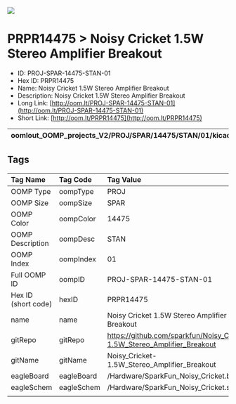 


  
![][im]
# PRPR14475 > Noisy Cricket 1.5W Stereo Amplifier Breakout

- ID: PROJ-SPAR-14475-STAN-01
- Hex ID: PRPR14475
- Name: Noisy Cricket 1.5W Stereo Amplifier Breakout
- Description: Noisy Cricket 1.5W Stereo Amplifier Breakout
- Long Link: [http://oom.lt/PROJ-SPAR-14475-STAN-01](http://oom.lt/PROJ-SPAR-14475-STAN-01)
- Short Link: [http://oom.lt/PRPR14475](http://oom.lt/PRPR14475)
  

|oomlout_OOMP_projects_V2/PROJ/SPAR/14475/STAN/01/kicadPcb3dFront.png|oomlout_OOMP_projects_V2/PROJ/SPAR/14475/STAN/01/kicadPcb3dBack.png|oomlout_OOMP_projects_V2/PROJ/SPAR/14475/STAN/01/kicadPcb3d.png||
| :---: | :---: | :---: | :---: |

## Tags
  

|Tag Name|Tag Code|Tag Value|
| :--- | :--- | :--- |
|OOMP Type|oompType|PROJ|
|OOMP Size|oompSize|SPAR|
|OOMP Color|oompColor|14475|
|OOMP Description|oompDesc|STAN|
|OOMP Index|oompIndex|01|
|Full OOMP ID|oompID|PROJ-SPAR-14475-STAN-01|
|Hex ID (short code)|hexID|PRPR14475|
|name|name|Noisy Cricket 1.5W Stereo Amplifier Breakout|
|gitRepo|gitRepo|https://github.com/sparkfun/Noisy_Cricket-1.5W_Stereo_Amplifier_Breakout|
|gitName|gitName|Noisy_Cricket-1.5W_Stereo_Amplifier_Breakout|
|eagleBoard|eagleBoard|/Hardware/SparkFun_Noisy_Cricket.brd|
|eagleSchem|eagleSchem|/Hardware/SparkFun_Noisy_Cricket.sch|
||||



[im]: PROJ/SPAR/14475/STAN/01/kicadPcb3d_450.png
